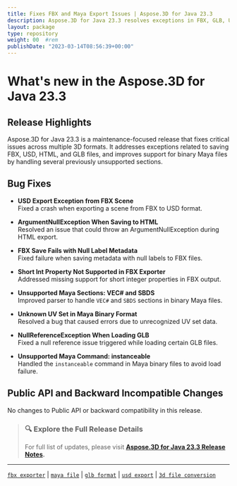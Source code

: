 ```yaml
---
title: Fixes FBX and Maya Export Issues | Aspose.3D for Java 23.3
description: Aspose.3D for Java 23.3 resolves exceptions in FBX, GLB, USD, and Maya file handling, ensuring smoother 3D scene export and compatibility.
layout: package
type: repository
weight: 00	#rem
publishDate: "2023-03-14T08:56:39+00:00"
---
```


# What's new in the Aspose.3D for Java 23.3

## Release Highlights

Aspose.3D for Java 23.3 is a maintenance-focused release that fixes critical issues across multiple 3D formats. It addresses exceptions related to saving FBX, USD, HTML, and GLB files, and improves support for binary Maya files by handling several previously unsupported sections.

## Bug Fixes

- **USD Export Exception from FBX Scene**  
  Fixed a crash when exporting a scene from FBX to USD format.

- **ArgumentNullException When Saving to HTML**  
  Resolved an issue that could throw an ArgumentNullException during HTML export.

- **FBX Save Fails with Null Label Metadata**  
  Fixed failure when saving metadata with null labels to FBX files.

- **Short Int Property Not Supported in FBX Exporter**  
  Addressed missing support for short integer properties in FBX output.

- **Unsupported Maya Sections: VEC# and SBDS**  
  Improved parser to handle `VEC#` and `SBDS` sections in binary Maya files.

- **Unknown UV Set in Maya Binary Format**  
  Resolved a bug that caused errors due to unrecognized UV set data.

- **NullReferenceException When Loading GLB**  
  Fixed a null reference issue triggered while loading certain GLB files.

- **Unsupported Maya Command: instanceable**  
  Handled the `instanceable` command in Maya binary files to avoid load failure.

## Public API and Backward Incompatible Changes

No changes to Public API or backward compatibility in this release.

> ### 🔍 Explore the Full Release Details
>
> For full list of updates, please visit **[Aspose.3D for Java 23.3 Release Notes](https://releases.aspose.com/3d/java/release-notes/2023/aspose-3d-for-java-23-3-release-notes/).**

---

[`fbx exporter`](https://search.aspose.com/q/fbx-exporter.html) | [`maya file`](https://search.aspose.com/q/maya-file.html) | [`glb format`](https://search.aspose.com/q/glb-format.html) | [`usd export`](https://search.aspose.com/q/usd-export.html) | [`3d file conversion`](https://search.aspose.com/q/3d-file-conversion.html)

